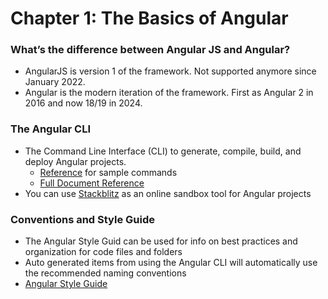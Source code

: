 # Chapter 1: The Basics of Angular
### What’s the difference between Angular JS and Angular?
- AngularJS is version 1 of the framework. Not supported anymore since January 2022.
- Angular is the modern iteration of the framework. First as Angular 2 in 2016 and now 18/19 in 2024.

### The Angular CLI
- The Command Line Interface (CLI) to generate, compile, build, and deploy Angular projects.
  - [Reference](https://angular.dev/cli) for sample commands
  - [Full Document Reference](https://angular.dev/tools/cli)
- You can use [Stackblitz](https://stackblitz.com/) as an online sandbox tool for Angular projects

### Conventions and Style Guide
- The Angular Style Guid can be used for info on best practices and organization for code files and folders
- Auto generated items from using the Angular CLI will automatically use the recommended naming conventions
- [Angular Style Guide](https://angular.dev/style-guide)
